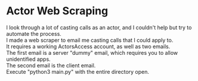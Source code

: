 # Actor Web Scraping
I look through a lot of casting calls as an actor, and I couldn't help but try to automate the process.  
I made a web scraper to email me casting calls that I could apply to.  
It requires a working ActorsAccess account, as well as two emails.  
The first email is a server "dummy" email, which requires you to allow unidentified apps.  
The second email is the client email.  
Execute "python3 main.py" with the entire directory open.

